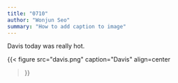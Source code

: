 ```yaml
---
title: "0710"
author: "Wonjun Seo"
summary: "How to add caption to image"
---
```


Davis today was really hot.

{{< figure
  src="davis.png"
  caption="Davis"
  align=center
>}}